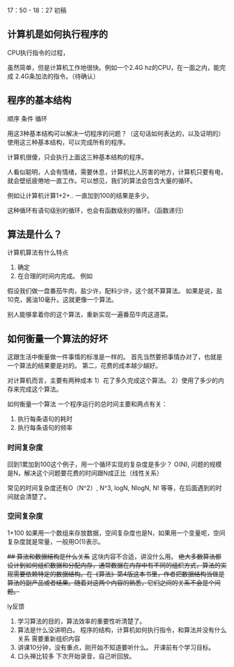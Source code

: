 
17：50 - 18：27 初稿

## 计算机是如何执行程序的
CPU执行指令的过程，

虽然简单，但是计算机工作地很快。例如一个2.4G hz的CPU，在一面之内，能完成 2.4G条加法的指令。（待确认）
## 程序的基本结构
顺序
条件
循环

用这3种基本结构可以解决一切程序的问题？（这句话如何表达的，以及证明的）
使用这三种基本结构，可以完成所有的程序。

计算机很傻，只会执行上面这三种基本结构的程序。

人看似聪明，人会有情绪，需要休息，计算机比人厉害的地方，计算机只要有电，就会壁纸疲倦地一直工作。可以想见，我们的算法会包含大量的循环。

例如让计算机计算1+2+.. 一直加到100的结果是多少。

这种循环有语句级别的循环，也会有函数级别的循环。（函数递归）

## 算法是什么？
计算机算法有什么特点
1. 确定
2. 在合理的时间内完成。
    例如

假设我们做一盘番茄牛肉，盐少许，配料少许，这个就不算算法。
如果是说，盐10克，酱油10毫升。这就更像一个算法。

别人能够拿着你的这个算法，重新实现一遍番茄牛肉这道菜。

## 如何衡量一个算法的好坏
这跟生活中衡量做一件事情的标准是一样的。
首先当然要把事情办对了，也就是一个算法的结果要是对的。
第二，花费的成本越少越好。

对计算机而言，主要有两种成本
1）花了多久完成这个算法。
2）使用了多少的内存来完成这个算法。

如何衡量一个算法
一个程序运行的总时间主要和两点有关：
1. 执行每条语句的耗时
2. 执行每条语句的频率

### 时间复杂度
回到1累加到100这个例子，用一个循环实现的复杂度是多少？
O(N), 问题的规模是N，解决这个问题要花费的时间跟N成正比（线性关系）

常见的时间复杂度还有O（N^2）, N^3, logN, NlogN, N! 等等，在后面遇到的时间就会清楚了。

### 空间复杂度
1+100
如果用一个数组来存放数据，空间复杂度也是N，如果用一个变量呢，空间复杂度就是常量，一般用O(1)表示。

~~## 算法和数据结构是什么关系~~ 这块内容不合适，讲没什么用。
~~绝大多数算法都设计到如何组织数据和分配内存，通常数据在内存中有不同的组织方式，算法的实现需要依赖特定的数据结构。在《算法》第4版这本书里，作者把数据结构当做是算法的副产品或者结果。随着对这两个内容的熟悉，它们之间的关系不会是个问题。~~


ly反馈
1. 学习算法的目的，算法效率的重要性听清楚了。
2. 算法是什么没讲明白。 程序的结构，计算机如何执行指令，和算法并没有什么关系
    需要重新组织内容
3. 讲课10分钟，没有重点，刚开始不知道要听什么。
    开课前有个学习目标。
4. 口头禅比较多
    下次开始录音，自己听回放。